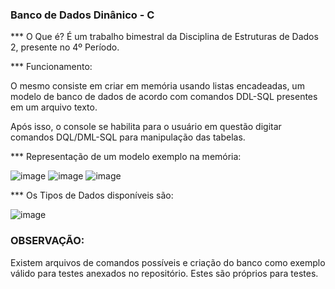  ### Banco de Dados Dinânico - C ###

 *** O Que é?
É um trabalho bimestral da Disciplina de Estruturas de Dados 2, presente no 4º Período.

 *** Funcionamento:

O mesmo consiste em criar em memória usando listas encadeadas, um modelo de banco de dados de acordo com comandos DDL-SQL
presentes em um arquivo texto.

Após isso, o console se habilita para o usuário em questão digitar comandos DQL/DML-SQL para manipulação
das tabelas.

*** Representação de um modelo exemplo na memória:

![image](https://github.com/LuisFernandoBelato/Banco-de-Dados-Dinamico/assets/116758888/7df1dae1-8843-4072-a72c-162232cc52f0)
![image](https://github.com/LuisFernandoBelato/Banco-de-Dados-Dinamico/assets/116758888/f8498b65-1c74-4b76-8b05-f15f1ed606b7)
![image](https://github.com/LuisFernandoBelato/Banco-de-Dados-Dinamico/assets/116758888/b3831a3b-78ea-4466-bdc9-9641d880cdc9)


*** Os Tipos de Dados disponíveis são:

![image](https://github.com/LuisFernandoBelato/Banco-de-Dados-Dinamico/assets/116758888/3560c646-4d59-418f-8be8-98798292673d)

 ### OBSERVAÇÃO: ###
Existem arquivos de comandos possíveis e criação do banco como exemplo válido para testes anexados no repositório. Estes são próprios para testes.
